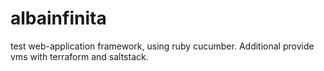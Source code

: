 # albainfinita
test web-application framework, using ruby cucumber. Additional provide vms with terraform and saltstack.

